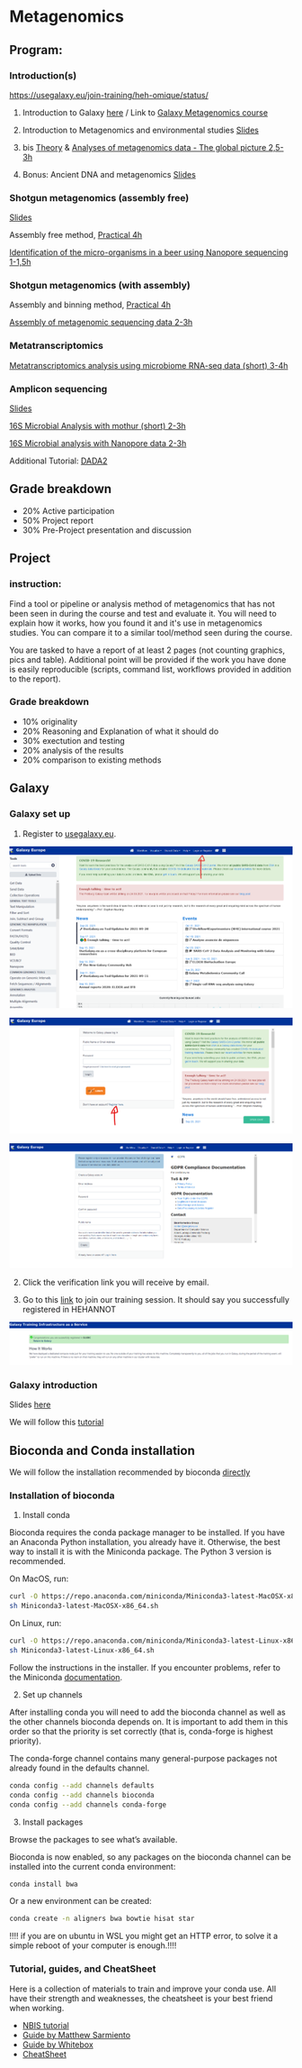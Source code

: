 # Metagenomics

## Program:

### Introduction(s)

https://usegalaxy.eu/join-training/heh-omique/status/

1. Introduction to Galaxy [here](https://training.galaxyproject.org/training-material/topics/introduction/tutorials/galaxy-intro-short/tutorial.html) / Link to [Galaxy Metagenomics course](https://training.galaxyproject.org/training-material/topics/metagenomics/)
    
2. Introduction to Metagenomics and environmental studies [Slides](Presentation/intro_to_metagenomics.pdf)
2. bis [Theory](https://training.galaxyproject.org/training-material/topics/metagenomics/slides/introduction.html#1) & [Analyses of metagenomics data - The global picture 2,5-3h](https://training.galaxyproject.org/training-material/topics/metagenomics/tutorials/general-tutorial/tutorial.html#shotgun-metagenomics-data)

3. Bonus: Ancient DNA and metagenomics [Slides](Presentation/Ancient_metagenomics.pdf)


### Shotgun metagenomics (assembly free)

[Slides](Presentation/shotgun_metagenomics.pdf)

Assembly free method, [Practical 4h](usage/assembly_free.md)

[Identification of the micro-organisms in a beer using Nanopore sequencing 1-1,5h](https://training.galaxyproject.org/training-material/topics/metagenomics/tutorials/beer-data-analysis/tutorial.html#assign-taxonomic-classification)

### Shotgun metagenomics (with assembly)

Assembly and binning method, [Practical 4h](usage/assembly_binning_based.md)

[Assembly of metagenomic sequencing data 2-3h](https://training.galaxyproject.org/training-material/topics/metagenomics/tutorials/metagenomics-assembly/tutorial.html#visualization-of-the-de-novo-assembly-graph)

### Metatranscriptomics

[Metatranscriptomics analysis using microbiome RNA-seq data (short) 3-4h](https://training.galaxyproject.org/training-material/topics/metagenomics/tutorials/metatranscriptomics-short/tutorial.html)

### Amplicon sequencing 

[Slides](Presentation/Metabarcoding.pdf)

[16S Microbial Analysis with mothur (short) 2-3h](https://training.galaxyproject.org/training-material/topics/metagenomics/tutorials/mothur-miseq-sop-short/tutorial.html#optional-calculate-error-rates-based-on-our-mock-community)

[16S Microbial analysis with Nanopore data 2-3h](https://training.galaxyproject.org/training-material/topics/metagenomics/tutorials/nanopore-16S-metagenomics/tutorial.html)

Additional Tutorial: [DADA2](usage/metabarcoding.md)

## Grade breakdown

* 20% Active participation
* 50% Project report
* 30% Pre-Project presentation and discussion

## Project 

### instruction:

Find a tool or pipeline or analysis method of metagenomics that has not been seen in during the course and test and evaluate it.
You will need to explain how it works, how you found it and it's use in metagenomics studies.
You can compare it to a similar tool/method seen during the course.

You are tasked to have a report of at least 2 pages (not counting graphics, pics and table).
Additional point will be provided if the work you have done is easily reproducible (scripts, command list, workflows provided in addition to the report).

### Grade breakdown

* 10% originality
* 20% Reasoning and Explanation of what it should do
* 30% exectution and testing
* 20% analysis of the results
* 20% comparison to existing methods

## Galaxy

### Galaxy set up

1. Register to [usegalaxy.eu](http://usegalaxy.eu/).

![Galaxy1](figures/Galaxy1.png)

![Galaxy2](figures/Galaxy2.png)

![Galaxy3](figures/Galaxy3.png)

2. Click the verification link you will receive by email.

3. Go to this [link](https://usegalaxy.eu/join-training/hehannot/) to join our training session. 
It should say you successfully registered in HEHANNOT

![Galaxy4](figures/Galaxy4.png)

### Galaxy introduction

Slides [here](https://training.galaxyproject.org/training-material/topics/introduction/tutorials/galaxy-intro-short/slides.html#1)

We will follow this [tutorial](https://training.galaxyproject.org/training-material/topics/introduction/tutorials/galaxy-intro-short/tutorial.html)

## Bioconda and Conda installation

We will follow the installation recommended by bioconda [directly](https://bioconda.github.io/user/install.html)

### Installation of bioconda

1. Install conda

Bioconda requires the conda package manager to be installed. If you have an Anaconda Python installation, you already have it. Otherwise, the best way to install it is with the Miniconda package. The Python 3 version is recommended.

On MacOS, run:

```bash
curl -O https://repo.anaconda.com/miniconda/Miniconda3-latest-MacOSX-x86_64.sh
sh Miniconda3-latest-MacOSX-x86_64.sh
```

On Linux, run:

```bash
curl -O https://repo.anaconda.com/miniconda/Miniconda3-latest-Linux-x86_64.sh
sh Miniconda3-latest-Linux-x86_64.sh
```

Follow the instructions in the installer. If you encounter problems, refer to the Miniconda [documentation](https://conda.io/en/latest/miniconda.html).


2. Set up channels

After installing conda you will need to add the bioconda channel as well as the other channels bioconda depends on. It is important to add them in this order so that the priority is set correctly (that is, conda-forge is highest priority).

The conda-forge channel contains many general-purpose packages not already found in the defaults channel.

```bash
conda config --add channels defaults
conda config --add channels bioconda
conda config --add channels conda-forge
```

3. Install packages

Browse the packages to see what’s available.

Bioconda is now enabled, so any packages on the bioconda channel can be installed into the current conda environment:

```bash
conda install bwa
```

Or a new environment can be created:

```bash
conda create -n aligners bwa bowtie hisat star
```

!!!! if you are on ubuntu in WSL you might get an HTTP error, to solve it a simple reboot of your computer is enough.!!!!

### Tutorial, guides, and CheatSheet

Here is a collection of materials to train and improve your conda use. All have their strength and weaknesses, the cheatsheet is your best friend when working.

* [NBIS tutorial](https://nbis-reproducible-research.readthedocs.io/en/course_2104/conda/)
* [Guide by Matthew Sarmiento](https://towardsdatascience.com/a-guide-to-conda-environments-bc6180fc533)
* [Guide by Whitebox](https://whiteboxml.com/blog/the-definitive-guide-to-python-virtual-environments-with-conda)
* [CheatSheet](https://docs.conda.io/projects/conda/en/4.6.0/_downloads/52a95608c49671267e40c689e0bc00ca/conda-cheatsheet.pdf)

